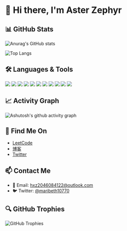 # 👋 Hi there, I'm Aster Zephyr

## 📊 GitHub Stats
![Anurag's GitHub stats](https://github-readme-stats.vercel.app/api?username=AsterZephyr&show_icons=true&theme=radical)

![Top Langs](https://github-readme-stats.vercel.app/api/top-langs/?username=AsterZephyr&layout=compact&theme=radical)

## 🛠️ Languages & Tools
<div>
  <img src="https://img.shields.io/badge/-HTML5-E34F26?style=flat-square&logo=html5&logoColor=white" />
  <img src="https://img.shields.io/badge/-CSS3-1572B6?style=flat-square&logo=css3&logoColor=white" />
  <img src="https://img.shields.io/badge/-JavaScript-orange?style=flat-square&logo=javascript&logoColor=white" />
  <img src="https://img.shields.io/badge/-Java-007396?style=flat-square&logo=java&logoColor=white" />
  <img src="https://img.shields.io/badge/-Go-00ADD8?style=flat-square&logo=go&logoColor=white" />
  <img src="https://img.shields.io/badge/-Python-3776AB?style=flat-square&logo=python&logoColor=white" />
  <img src="https://img.shields.io/badge/-TensorFlow-FF6F00?style=flat-square&logo=tensorflow&logoColor=white" />
  <img src="https://img.shields.io/badge/-PyTorch-EE4C2C?style=flat-square&logo=pytorch&logoColor=white" />
  <img src="https://img.shields.io/badge/-NLTK-9C4A56?style=flat-square&logo=natural-language-toolkit&logoColor=white" />
  <img src="https://img.shields.io/badge/-SpaCy-000000?style=flat-square&logo=spacy&logoColor=white" />
  <img src="https://img.shields.io/badge/-Vue.js-4FC08D?style=flat-square&logo=vue.js&logoColor=white" />
  <!-- 您可以在这里添加更多徽章 -->
</div>

## 📈 Activity Graph
![Ashutosh's github activity graph](https://github-readme-activity-graph.vercel.app/graph?username=AsterZephyr&theme=react-dark)

## 🔗 Find Me On
- [LeetCode](https://leetcode.cn/u/qunqingrihe/)
- [博客](https://www.cnblogs.com/amicable)
- [Twitter](https://x.com/maribeth10770)

## 📫 Contact Me
- 📧 Email: [hxz2046084122@outlook.com](mailto:hxz2046084122@outlook.com)
- 🐦 Twitter: [@maribeth10770](https://x.com/maribeth10770)

## 🔍 GitHub Trophies
![GitHub Trophies](https://github-profile-trophy.vercel.app/?username=AsterZephyr&theme=radical)
